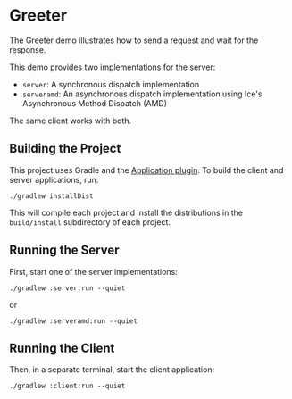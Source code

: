 # Greeter

The Greeter demo illustrates how to send a request and wait for the response.

This demo provides two implementations for the server:
- `server`: A synchronous dispatch implementation
- `serveramd`: An asynchronous dispatch implementation using Ice's Asynchronous Method Dispatch (AMD)

The same client works with both.

## Building the Project

This project uses Gradle and the [Application plugin]. To build the client and server applications, run:

```shell
./gradlew installDist
```

This will compile each project and install the distributions in the `build/install` subdirectory of each project.

## Running the Server

First, start one of the server implementations:

```shell
./gradlew :server:run --quiet
```

or

```shell
./gradlew :serveramd:run --quiet
```

## Running the Client

Then, in a separate terminal, start the client application:

```shell
./gradlew :client:run --quiet
```

[Application plugin]: https://docs.gradle.org/current/userguide/application_plugin.html
